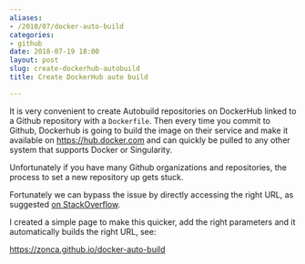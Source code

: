 ```yaml
---
aliases:
- /2018/07/docker-auto-build
categories:
- github
date: 2018-07-19 18:00
layout: post
slug: create-dockerhub-autobuild
title: Create DockerHub auto build

---
```


It is very convenient to create Autobuild repositories on DockerHub linked to
a Github repository with a `Dockerfile`.
Then every time you commit to Github, Dockerhub is going to build the image on
their service and make it available on <https://hub.docker.com> and can quickly
be pulled to any other system that supports Docker or Singularity.

Unfortunately if you have many Github organizations and repositories, the process
to set a new repository up gets stuck.

Fortunately we can bypass the issue by directly accessing the right URL, as suggested
[on StackOverflow](https://stackoverflow.com/questions/42792240/dockerhub-create-automated-build-step-stuck-at-creating).

I created a simple page to make this quicker, add the right parameters and it automatically
builds the right URL, see:

<https://zonca.github.io/docker-auto-build>
